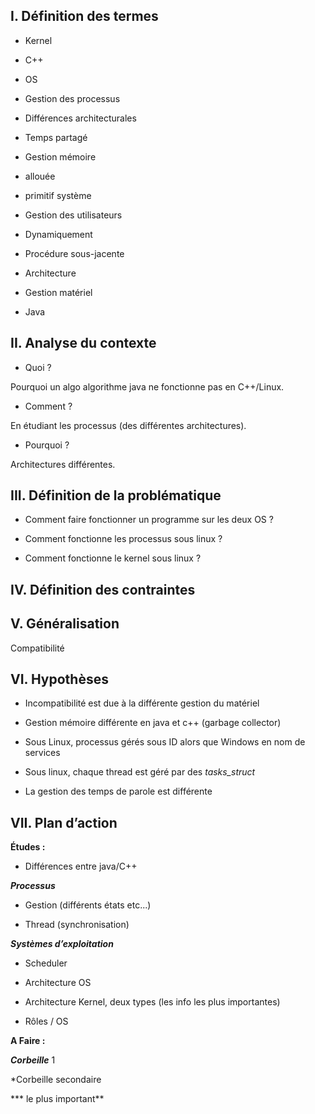## **I. Définition des termes**

* Kernel

* C++

* OS

* Gestion des processus

* Différences architecturales

* Temps partagé

* Gestion mémoire

* allouée

* primitif système

* Gestion des utilisateurs

* Dynamiquement

* Procédure sous-jacente

* Architecture

* Gestion matériel

* Java

## **II. Analyse du contexte**

* Quoi ?

Pourquoi un algo algorithme java ne fonctionne pas en C++/Linux.

* Comment ?

En étudiant les processus (des différentes architectures).

* Pourquoi ?

Architectures différentes.

## **III. Définition de la problématique**

* Comment faire fonctionner un programme sur les deux OS ?

* Comment fonctionne les processus sous linux ?

* Comment fonctionne le kernel sous linux ?

## **IV. Définition des contraintes**

## **V. Généralisation**

Compatibilité

## **VI. Hypothèses**

* Incompatibilité est due à la différente gestion du matériel

* Gestion mémoire différente en java et c++ (garbage collector)

* Sous Linux, processus gérés sous ID alors que Windows en nom de services

* Sous linux, chaque thread est géré par des _tasks_struct_

* La gestion des temps de parole est différente

  

## **VII. Plan d’action**

**Études :**

* Différences entre java/C++

***Processus***

* Gestion (différents états etc...)

* Thread (synchronisation)

***Systèmes d’exploitation***

* Scheduler

* Architecture OS

* Architecture Kernel, deux types (les info les plus importantes)

* Rôles / OS

**A Faire :**

***Corbeille*** 1

*Corbeille secondaire

*** le plus important**

